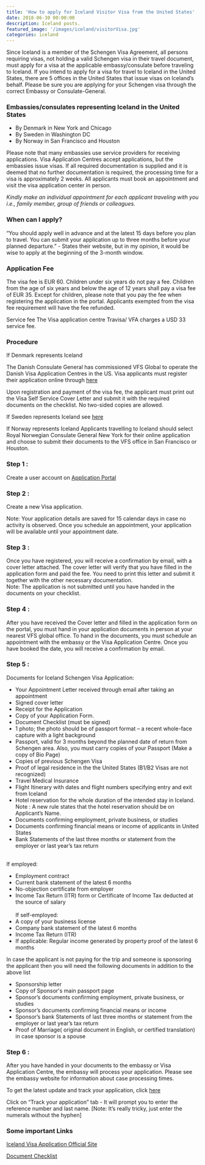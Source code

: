 ```yaml
---
title: 'How to apply for Iceland Visitor Visa from the United States'
date: 2018-06-30 00:00:00
description: Iceland posts.
featured_image: '/images/iceland/visitorVisa.jpg'
categories: iceland
---
```


Since Iceland is a member of the Schengen Visa Agreement, all persons requiring visas, not holding a valid Schengen visa in their travel document, must apply for a visa at the applicable embassy/consulate before traveling to Iceland. If you intend to apply for a visa for travel to Iceland in the United States, there are 5 offices in the United States that issue visas on Iceland’s behalf. Please be sure you are applying for your Schengen visa through the correct Embassy or Consulate-General.

### Embassies/consulates representing Iceland in the United States
* By Denmark in New York and Chicago
* By Sweden in Washington DC
* By Norway in San Francisco and Houston

Please note that many embassies use service providers for receiving applications. Visa Application Centres accept applications, but the embassies issue visas. If all required documentation is supplied and it is deemed that no further documentation is required, the processing time for a visa is approximately 2 weeks. All applicants must book an appointment and visit the visa application center in person.

*Kindly make an individual appointment for each applicant traveling with you i.e., family member, group of friends or colleagues.*

### When can I apply?
“You should apply well in advance and at the latest 15 days before you plan to travel. You can submit your application up to three months before your planned departure.” - States their website, but in my opinion, it would be wise to apply at the beginning of the 3-month window.

### Application Fee
The visa fee is EUR 60. Children under six years do not pay a fee. Children from the age of six years and below the age of 12 years shall pay a visa fee of EUR 35. Except for children, please note that you pay the fee when registering the application in the portal. Applicants exempted from the visa fee requirement will have the fee refunded.

Service fee
The Visa application centre Travisa/ VFA charges a USD 33 service fee.

### Procedure
If Denmark represents Iceland

The Danish Consulate General has commissioned VFS Global to operate the Danish Visa Application Centres in the US. Visa applicants must register their application online through [here](https://www.visaselfservice.um.dk/Trunk/VisaPortal/templates/page.aspx?id=86&epslanguage=EN)

Upon registration and payment of the visa fee, the applicant must print out the Visa Self Service Cover Letter and submit it with the required documents on the checklist. No two-sided copies are allowed.

If Sweden represents Iceland
see [here](http://www.vfsglobal.se/USA/how-to-apply.html)

If Norway represents Iceland
Applicants travelling to Iceland should select Royal Norwegian Consulate General New York for their online application and choose to submit their documents to the VFS office in San Francisco or Houston.

### Step 1 :

Create a user account on [Application Portal](https://selfservice.udi.no/?epslanguage=en-GB)


### Step 2 :

Create a new Visa application.

Note: Your application details are saved for 15 calendar days in case no activity is observed. Once you schedule an appointment, your application will be available until your appointment date.

### Step 3 :

Once you have registered, you will receive a confirmation by email, with a cover letter attached. The cover letter will verify that you have filled in the application form and paid the fee. You need to print this letter and submit it together with the other necessary documentation. <br>
Note: The application is not submitted until you have handed in the documents on your checklist.

### Step 4 :

After you have received the Cover letter and filled in the application form on the portal, you must hand in your application documents in person at your nearest VFS global office. To hand in the documents, you must schedule an appointment with the embassy or the Visa Application Centre. Once you have booked the date, you will receive a confirmation by email.

### Step 5 :

Documents for Iceland Schengen Visa Application:<br>
* Your Appointment Letter received through email after taking an appointment
* Signed cover letter
* Receipt for the Application
* Copy of your Application Form.
* Document Checklist (must be signed)
* 1 photo; the photo should be of passport format – a recent whole-face capture with a light background
* Passport, valid for 3 months beyond the planned date of return from Schengen area. Also, you must carry copies of your Passport (Make a copy of Bio Page)
* Copies of previous Schengen Visa
* Proof of legal residence in the the United States (B1/B2 Visas are not recognized)
* Travel Medical Insurance
* Flight Itinerary with dates and flight numbers specifying entry and exit from Iceland
* Hotel reservation for the whole duration of the intended stay in Iceland. <br>Note : A new rule states that the hotel reservation should be on Applicant’s Name.
* Documents confirming employment, private business, or studies
* Documents confirming financial means or income of applicants in United States
* Bank Statements of the last three months or statement from the employer or last year’s tax return<br><br>

If employed:<br>
* Employment contract
* Current bank statement of the latest 6 months
* No-objection certificate from employer
* Income Tax Return (ITR) form or Certificate of Income Tax deducted at the source of salary<br><br>
If self-employed:<br>
* A copy of your business license
* Company bank statement of the latest 6 months
* Income Tax Return (ITR)
* If applicable: Regular income generated by property proof of the latest 6 months<br>

In case the applicant is not paying for the trip and someone is sponsoring the applicant then you will need the following documents in addition to the above list<br>

* Sponsorship letter<br>
* Copy of Sponsor's main passport page<br>
* Sponsor’s documents confirming employment, private business, or studies<br>
* Sponsor’s documents confirming financial means or income<br>
* Sponsor’s bank Statements of last three months or statement from the employer or last year’s tax return<br>
* Proof of Marriage( original document in English, or certified translation) in case sponsor is a spouse<br>

### Step 6 :

After you have handed in your documents to the embassy or Visa Application Centre, the embassy will process your application. Please see the embassy website for information about case processing times.


To get the latest update and track your application, click
[here](http://www.vfsglobal.com/norway/usa)

Click on “Track your application” tab - It will prompt you to enter the reference number and last name. [Note: It’s really tricky, just enter the numerals without the hyphen]


### Some important Links


[Iceland Visa Application Official Site](http://www.utl.is/index.php/en/visas)


[Document Checklist](https://www.norway.no/contentassets/a7bc30faaf4144788590ef48e8a7c750/document-checklist-visitors-visa.pdf)


